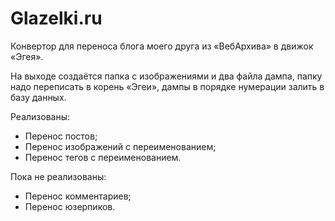 # Glazelki.ru
Конвертор для переноса блога моего друга из «ВебАрхива» в движок «Эгея».

На выходе создаётся папка с изображениями и два файла дампа, папку надо переписать в корень «Эгеи», дампы в порядке
нумерации залить в базу данных.

Реализованы:
 - Перенос постов;
 - Перенос изображений с переименованием;
 - Перенос тегов с переименованием.

Пока не реализованы:
 - Перенос комментариев;
 - Перенос юзерпиков.
